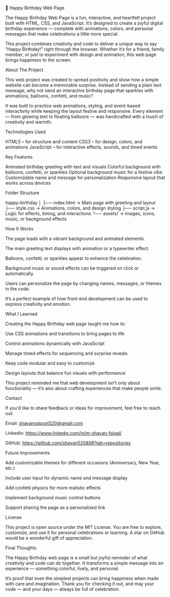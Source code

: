 🎉 Happy Birthday Web Page

The Happy Birthday Web Page is a fun, interactive, and heartfelt project built with HTML, CSS, and JavaScript. It’s designed to create a joyful digital birthday experience — complete with animations, colors, and personal messages that make celebrations a little more special.

This project combines creativity and code to deliver a unique way to say “Happy Birthday!” right through the browser. Whether it’s for a friend, family member, or just to experiment with design and animation, this web page brings happiness to the screen.

About The Project

This web project was created to spread positivity and show how a simple website can become a memorable surprise. Instead of sending a plain text message, why not send an interactive birthday page that sparkles with animations, balloons, confetti, and music?

It was built to practice web animations, styling, and event-based interactivity while keeping the layout festive and responsive. Every element — from glowing text to floating balloons — was handcrafted with a touch of creativity and warmth.

Technologies Used

HTML5 – for structure and content
CSS3 – for design, colors, and animations
JavaScript – for interactive effects, sounds, and timed events

Key Features

Animated birthday greeting with text and visuals
Colorful background with balloons, confetti, or sparkles
Optional background music for a festive vibe
Customizable name and message for personalization
Responsive layout that works across devices

Folder Structure

happy-birthday
│
├── index.html → Main page with greeting and layout
├── style.css → Animations, colors, and design styling
├── script.js → Logic for effects, timing, and interactions
└── assets/ → Images, icons, music, or background effects

How It Works

The page loads with a vibrant background and animated elements.

The main greeting text displays with animation or a typewriter effect.

Balloons, confetti, or sparkles appear to enhance the celebration.

Background music or sound effects can be triggered on click or automatically.

Users can personalize the page by changing names, messages, or themes in the code.

It’s a perfect example of how front-end development can be used to express creativity and emotion.

What I Learned

Creating the Happy Birthday web page taught me how to:

Use CSS animations and transitions to bring pages to life

Control animations dynamically with JavaScript

Manage timed effects for sequencing and surprise reveals

Keep code modular and easy to customize

Design layouts that balance fun visuals with performance

This project reminded me that web development isn’t only about functionality — it’s also about crafting experiences that make people smile.

Contact

If you’d like to share feedback or ideas for improvement, feel free to reach out:

Email: shayanrajpoot520@gmail.com

LinkedIn: https://www.linkedin.com/in/m-shayan-faisal/

GitHub: https://github.com/shayan520898?tab=repositories

Future Improvements

Add customizable themes for different occasions (Anniversary, New Year, etc.)

Include user input for dynamic name and message display

Add confetti physics for more realistic effects

Implement background music control buttons

Support sharing the page as a personalized link

License

This project is open source under the MIT License. You are free to explore, customize, and use it for personal celebrations or learning. A star on GitHub would be a wonderful gift of appreciation.

Final Thoughts

The Happy Birthday web page is a small but joyful reminder of what creativity and code can do together. It transforms a simple message into an experience — something colorful, lively, and personal.

It’s proof that even the simplest projects can bring happiness when made with care and imagination. Thank you for checking it out, and may your code — and your days — always be full of celebration.
